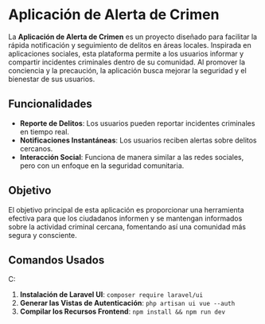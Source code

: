 # Aplicación de Alerta de Crimen

La **Aplicación de Alerta de Crimen** es un proyecto diseñado para facilitar la rápida notificación y seguimiento de delitos en áreas locales. Inspirada en aplicaciones sociales, esta plataforma permite a los usuarios informar y compartir incidentes criminales dentro de su comunidad. Al promover la conciencia y la precaución, la aplicación busca mejorar la seguridad y el bienestar de sus usuarios.

## Funcionalidades

- **Reporte de Delitos**: Los usuarios pueden reportar incidentes criminales en tiempo real.
- **Notificaciones Instantáneas**: Los usuarios reciben alertas sobre delitos cercanos.
- **Interacción Social**: Funciona de manera similar a las redes sociales, pero con un enfoque en la seguridad comunitaria.

## Objetivo

El objetivo principal de esta aplicación es proporcionar una herramienta efectiva para que los ciudadanos informen y se mantengan informados sobre la actividad criminal cercana, fomentando así una comunidad más segura y consciente.

## Comandos Usados

C:

1. **Instalación de Laravel UI**: `composer require laravel/ui`
2. **Generar las Vistas de Autenticación**: `php artisan ui vue --auth`
3. **Compilar los Recursos Frontend**: `npm install && npm run dev`
